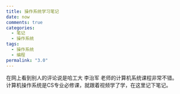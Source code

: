 ```yaml
---
title: 操作系统学习笔记
date: now
comments: true
categories:
  - 笔记
  - 操作系统
tags:
  - 操作系统
  - 编程
permalink: "3.0"
---
```


在网上看到别人的评论说是哈工大 李治军 老师的计算机系统课程非常不错。  
计算机操作系统是CS专业必修课，就跟着视频学了学，在这里记下笔记。  
